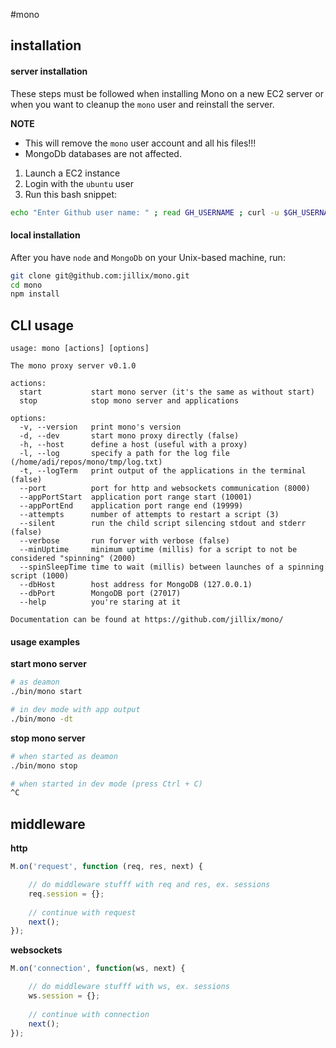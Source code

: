 #mono

## installation

#### server installation

These steps must be followed when installing Mono on a new EC2 server or when you want to cleanup the `mono` user and reinstall the server.

**NOTE**

* This will remove the `mono` user account and all his files!!!
* MongoDb databases are not affected.

1. Launch a EC2 instance
2. Login with the `ubuntu` user
3. Run this bash snippet:

```sh
echo "Enter Github user name: " ; read GH_USERNAME ; curl -u $GH_USERNAME -H "Accept: application/vnd.github.raw" -o ~/install_machine.sh -s "https://api.github.com/repos/jillix/mono/contents/admin/scripts/install_machine.sh" ; chmod +x ~/install_machine.sh ; sudo -E ~/install_machine.sh
```

#### local installation

After you have `node` and `MongoDb` on your Unix-based machine, run:

```sh
git clone git@github.com:jillix/mono.git
cd mono
npm install
```

## CLI usage
```
usage: mono [actions] [options]

The mono proxy server v0.1.0

actions:
  start           start mono server (it's the same as without start)
  stop            stop mono server and applications

options:
  -v, --version   print mono's version
  -d, --dev       start mono proxy directly (false)
  -h, --host      define a host (useful with a proxy)
  -l, --log       specify a path for the log file (/home/adi/repos/mono/tmp/log.txt)
  -t, --logTerm   print output of the applications in the terminal (false)
  --port          port for http and websockets communication (8000)
  --appPortStart  application port range start (10001)
  --appPortEnd    application port range end (19999)
  --attempts      number of attempts to restart a script (3)
  --silent        run the child script silencing stdout and stderr (false)
  --verbose       run forver with verbose (false)
  --minUptime     minimum uptime (millis) for a script to not be considered "spinning" (2000)
  --spinSleepTime time to wait (millis) between launches of a spinning script (1000)
  --dbHost        host address for MongoDB (127.0.0.1)
  --dbPort        MongoDB port (27017)
  --help          you're staring at it

Documentation can be found at https://github.com/jillix/mono/
```

#### usage examples

**start mono server**

```sh
# as deamon
./bin/mono start

# in dev mode with app output
./bin/mono -dt
```

**stop mono server**

```sh
# when started as deamon
./bin/mono stop

# when started in dev mode (press Ctrl + C)
^C
```

## middleware
**http**
```js
M.on('request', function (req, res, next) {

    // do middleware stufff with req and res, ex. sessions
    req.session = {};
    
    // continue with request
    next();
});
```
**websockets**
```js
M.on('connection', function(ws, next) {

    // do middleware stufff with ws, ex. sessions
    ws.session = {};
    
    // continue with connection
    next();
});
```
